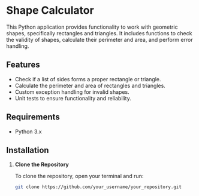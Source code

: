 # Shape Calculator

This Python application provides functionality to work with geometric shapes, specifically rectangles and triangles. It includes functions to check the validity of shapes, calculate their perimeter and area, and perform error handling. 

## Features

- Check if a list of sides forms a proper rectangle or triangle.
- Calculate the perimeter and area of rectangles and triangles.
- Custom exception handling for invalid shapes.
- Unit tests to ensure functionality and reliability.

## Requirements

- Python 3.x

## Installation

1. **Clone the Repository**

   To clone the repository, open your terminal and run:

   ```bash
   git clone https://github.com/your_username/your_repository.git
